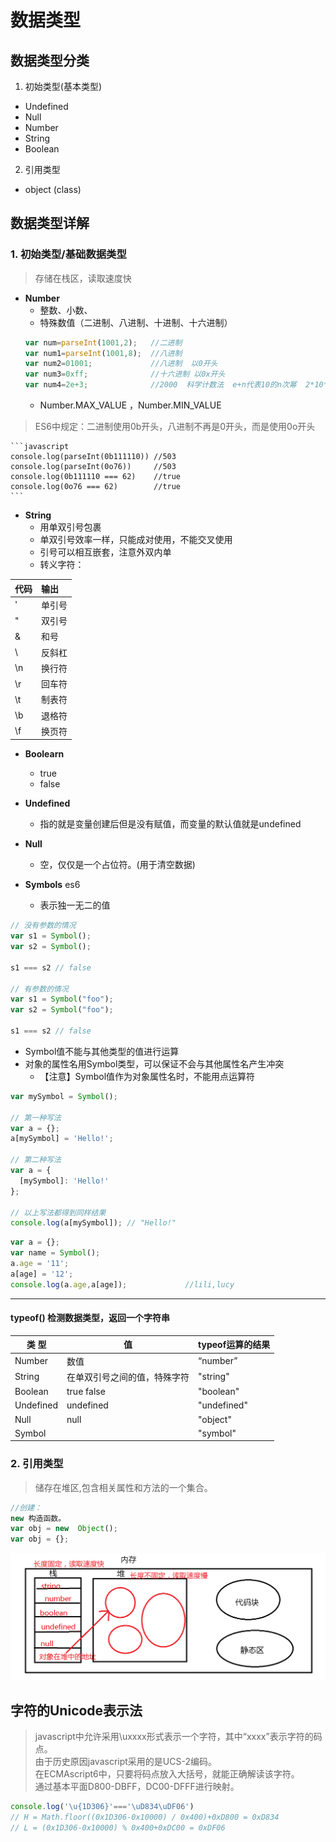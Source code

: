 # 数据类型
## 数据类型分类
1. 初始类型(基本类型)
  * Undefined
  * Null
  * Number
  * String
  * Boolean
2. 引用类型
  * object (class)

## 数据类型详解  
### 1. 初始类型/基础数据类型

>存储在栈区，读取速度快

- **Number**
  - 整数、小数、
  - 特殊数值（二进制、八进制、十进制、十六进制）
  ```javascript
  var num=parseInt(1001,2);   //二进制
  var num1=parseInt(1001,8);  //八进制
  var num2=01001;             //八进制  以0开头
  var num3=0xff;              //十六进制 以0x开头
  var num4=2e+3;              //2000  科学计数法  e+n代表10的n次幂  2*10*10*10
  ```
  - Number.MAX_VALUE ，Number.MIN_VALUE
>ES6中规定：二进制使用0b开头，八进制不再是0开头，而是使用0o开头

    ```javascript
    console.log(parseInt(0b111110)) //503
    console.log(parseInt(0o76))     //503
    console.log(0b111110 === 62)    //true
    console.log(0o76 === 62)        //true
    ```


- **String**
  - 用单双引号包裹
  - 单双引号效率一样，只能成对使用，不能交叉使用
  - 引号可以相互嵌套，注意外双内单
  - 转义字符：

| 代码     | 输出     |
| :--------| :------- |
|   \'    |	  单引号   |
|   \"    |	  双引号   |
|   \&    |	  和号     |
|   \\    |	  反斜杠   |
|   \n    |	  换行符   |
|   \r    | 	回车符   |
|   \t    | 	制表符   |
|   \b    |	  退格符   |
|   \f    | 	换页符   |

- **Boolearn**
  - true
  - false
- **Undefined**
  - 指的就是变量创建后但是没有赋值，而变量的默认值就是undefined
- **Null**
  - 空，仅仅是一个占位符。(用于清空数据)

- **Symbols** es6
  - 表示独一无二的值

```javascript
// 没有参数的情况
var s1 = Symbol();
var s2 = Symbol();

s1 === s2 // false

// 有参数的情况
var s1 = Symbol("foo");
var s2 = Symbol("foo");

s1 === s2 // false
```  

- Symbol值不能与其他类型的值进行运算
- 对象的属性名用Symbol类型，可以保证不会与其他属性名产生冲突
  - 【注意】Symbol值作为对象属性名时，不能用点运算符
  
```javascript
var mySymbol = Symbol();

// 第一种写法
var a = {};
a[mySymbol] = 'Hello!';

// 第二种写法
var a = {
  [mySymbol]: 'Hello!'
};

// 以上写法都得到同样结果
console.log(a[mySymbol]); // "Hello!"
```
```javascript
var a = {};
var name = Symbol();
a.age = '11';
a[age] = '12';
console.log(a.age,a[age]);             //lili,lucy
```

---
#### typeof()  检测数据类型，返回一个字符串

类    型      |               值          |               typeof运算的结果
---|---|---
Number        |              数值                    |        “number”
String        |        在单双引号之间的值，特殊字符     |       "string"
Boolean       |               true false             |           "boolean"
Undefined     |             undefined                |         "undefined"
Null          |               null                   |          "object"
Symbol        |                                      |          "symbol"

### 2. 引用类型
>储存在堆区,包含相关属性和方法的一个集合。

```javascript
//创建：
new 构造函数。
var obj = new  Object();
var obj = {};
```

![image](amWiki/images/附数据在内存中的分布.png)


## 字符的Unicode表示法
>javascript中允许采用\uxxxx形式表示一个字符，其中“xxxx”表示字符的码点。<br/>
>由于历史原因javascript采用的是UCS-2编码。<br/>
>在ECMAscript6中，只要将码点放入大括号，就能正确解读该字符。<br/>
>通过基本平面D800-DBFF，DC00-DFFF进行映射。

  ```javascript
  console.log('\u{1D306}'==='\uD834\uDF06')
  // H = Math.floor((0x1D306-0x10000) / 0x400)+0xD800 = 0xD834
  // L = (0x1D306-0x10000) % 0x400+0xDC00 = 0xDF06
  ```
